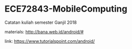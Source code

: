 # ECE72843-MobileComputing
Catatan kuliah semester Ganjil 2018

materials:
http://bana.web.id/android/#

link:
https://www.tutorialspoint.com/android/

